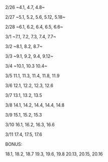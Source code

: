 2/26 ~4.1, 4.7, 4.8~

2/27 ~5.1, 5.2, 5.6, 5.12, 5.18~

2/28 ~6.1, 6.2, 6.4, 6.5, 6.6~

3/1 ~7.1, 7.2, 7.3, 7.4, 7.7~

3/2 ~8.1, 8.2, 8.7~

3/3 ~9.1, 9.2, 9.4, 9.12~

3/4 ~10.1, 10.3 10.4~

3/5 11.1, 11.3, 11.4, 11.8, 11.9

3/6 12.1, 12.2, 12.3, 12.6

3/7 13.1, 13.2, 13.5

3/8 14.1, 14.2, 14.4, 14.4, 14.8

3/9 15.1, 15.2, 15.3

3/10 16.1, 16.2, 16.3, 16.6

3/11 17.4, 17.5, 17.6

BONUS:

18.1, 18.2, 18.7
19.3, 19.6, 19.8
20.13, 20.15, 20.16